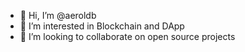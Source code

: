 - 👋 Hi, I’m @aeroldb
- 👀 I’m interested in Blockchain and DApp
- 💞️ I’m looking to collaborate on open source projects

<!---
aeroldb/aeroldb is a ✨ special ✨ repository because its `README.md` (this file) appears on your GitHub profile.
You can click the Preview link to take a look at your changes.
--->
